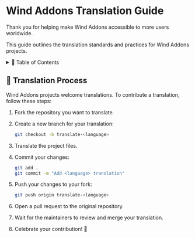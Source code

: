 # Wind Addons Translation Guide

Thank you for helping make Wind Addons accessible to more users worldwide.

This guide outlines the translation standards and practices for Wind Addons projects.

<details>
<summary>📖 Table of Contents</summary>

- [🔄 Translation Process](#-translation-process)

</details>

## 🔄 Translation Process

Wind Addons projects welcome translations. To contribute a translation, follow these steps:

1. Fork the repository you want to translate.
2. Create a new branch for your translation:

   ```bash
   git checkout -b translate-<language>
   ```
3. Translate the project files.
4. Commit your changes:

   ```bash
   git add .
   git commit -m "Add <language> translation"
   ```
5. Push your changes to your fork:

   ```bash
   git push origin translate-<language>
   ```
6. Open a pull request to the original repository.
7. Wait for the maintainers to review and merge your translation.
8. Celebrate your contribution! 🎉
